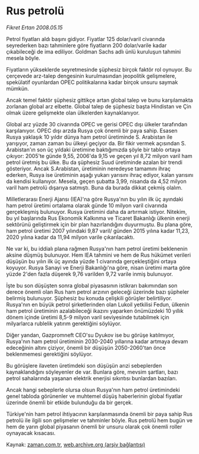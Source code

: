 # Rus petrolü

*Fikret Ertan 2008.05.15*

<tr><td class="metin" colspan="2" style="padding-top: 20px; padding-left: 5px; padding-right: 10px;">Petrol fiyatları aldı başını gidiyor. Fiyatlar 125 dolar/varil civarında seyrederken bazı tahminlere göre fiyatların 200 dolar/varile kadar çıkabileceği de ima ediliyor. Goldman Sachs adlı ünlü kuruluşun tahmini mesela böyle.</td></tr><tr><td class="metin" colspan="2" style="padding-top: 20px; padding-left: 5px; padding-right: 10px;"><p> Fiyatların yükseklerde seyretmesinde şüphesiz birçok faktör rol oynuyor. Bu çerçevede arz-talep dengesinin kurulmasından jeopolitik gelişmelere, spekülatif oyunlardan OPEC politikalarına kadar birçok unsuru saymak mümkün.
<p> Ancak temel faktör şüphesiz gittikçe artan global talep ve bunu karşılamakta zorlanan global arz elbette. Global talep de şüphesiz başta Hindistan ve Çin olmak üzere gelişmekte olan ülkelerden kaynaklanıyor. 
<p> Global arz yüzde 30 civarında OPEC ve gerisi OPEC dışı ülkeler tarafından karşılanıyor. OPEC dışı arzda Rusya çok önemli bir paya sahip. Esasen Rusya yaklaşık 10 yıldır dünya ham petrol üretiminde S. Arabistan ile yarışıyor, zaman zaman bu ülkeyi geçiyor da. Bir fikir vermek açısından S. Arabistan'ın son üç yıldaki üretimine baktığımızda şöyle bir tablo ortaya çıkıyor: 2005'te günde 9,55, 2006'da 9,15 ve geçen yıl 8,72 milyon varil ham petrol üretmiş bu ülke. Bu da şüphesiz Suud üretiminde azalan bir trendi gösteriyor. Ancak S.Arabistan, üretiminin neredeyse tamamını ihraç ederken, Rusya ise üretiminin aşağı yukarı yarısını ihraç ediyor, kalan yarısını da kendisi kullanıyor. Mesela, geçen şubatta 3,99, nisanda da 4,52 milyon varil ham petrolü dışarıya satmıştı. Buna da burada dikkat çekmiş olalım.
<p> Milletlerarası Enerji Ajansı (IEA)'na göre Rusya'nın bu yılın ilk üç ayındaki ham petrol üretimi ortalama olarak günde 10 milyon varil civarında gerçekleşmiş bulunuyor. Rusya üretimini daha da artırmak istiyor. Nitekim, bu yıl başlarında Rus Ekonomik Kalkınma ve Ticaret Bakanlığı ülkenin enerji sektörünü geliştirmek için bir plan hazırlandığını duyurmuştu. Bu plana göre, ham petrol üretimi 2007 yılındaki 9,87 varil/ günden 2015 yılına kadar 11,23, 2020 yılına kadar da 11,94 milyon varile çıkarılacaktı. 
<p> Ne var ki, bu iddialı plana rağmen Rusya'nın ham petrol üretimi beklenenin aksine düşmüş bulunuyor. Hem IEA tahmini ve hem de Rus hükümet verileri düşüşün bu yılın ilk üç ayında yüzde 1 civarında gerçekleştiğini ortaya koyuyor. Rusya Sanayi ve Enerji Bakanlığı'na göre, nisan üretimi marta göre yüzde 2'den fazla düşerek 9,76 varilden 9,72 varile inmiş bulunuyor.
<p> İşte bu son düşüşten sonra global piyasasının istikrarı bakımından son derece önemli olan Rus ham petrol arzının geleceği üzerinde bazı şüpheler belirmiş bulunuyor. Şüphesiz bu konuda çelişkili görüşler belirtiliyor. Rusya'nın en büyük petrol şirketlerinden olan Lukoil yetkilisi Fedun, ülkenin ham petrol üretiminin azalabileceği ikazını yaparken önümüzdeki 10 yıllık dönem içinde üretimi 8,5-9 milyon varil seviyesinde tutabilmek için milyarlarca rublelik yatırım gerektiğini söylüyor.
<p> Diğer yandan, Gazpromneft CEO'su Dyukov ise bu görüşe katılmıyor, Rusya'nın ham petrol üretiminin 2030-2040 yıllarına kadar artmaya devam edeceğinin altını çiziyor, önemli bir düşüşün 2050-2060'tan önce beklenmemesi gerektiğini söylüyor.
<p> Bu görüşlere ilaveten üretimdeki son düşüşün arızi sebeplerden kaynaklandığını söyleyenler de var. Bunlara göre, mevsim şartları, bazı petrol sahalarında yaşanan elektrik enerjisi sıkıntısı bunlardan bazıları.
<p> Ancak hangi sebeplerle olursa olsun Rusya'nın ham petrol üretimindeki genel tabloda görünenler ve muhtemel düşüş haberlerinin global fiyatlar üzerinde önemli bir etkide bulunduğu da bir gerçek.
<p> Türkiye'nin ham petrol ihtiyacının karşılanmasında önemli bir paya sahip Rus petrolü ile ilgili son gelişmeler ve tahminler böyle. Rus petrolü hem bugün ve hem de yarın global piyasanın önemli bir unsuru olarak çok önemli roller oynayacak kısacası.<br/></p></p></p></p></p></p></p></p></p></p></td></tr>

Kaynak: [zaman.com.tr](http://zaman.com.tr/yazar.do?yazino=689692), [web.archive.org (arşiv bağlantısı)](http://web.archive.org/web/20080716043319/http://www.zaman.com.tr:80/yazar.do?yazino=689692)
